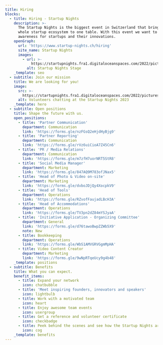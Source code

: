 ```yaml
---
title: Hiring
blocks:
  - title: Hiring - Startup Nights
    description: >-
      The Startup Nights is the biggest event in Switzerland that brings the
      whole startup ecosystem to one table. With this event we want to create
      awareness for startups and their innovations.
    openGraph:
      url: 'https://www.startup-nights.ch/hiring'
      site_name: Startup Nights
      images:
        - url: >-
            https://startupnights.fra1.digitaloceanspaces.com/2022/pictures/stage.jpg
          alt: Startup Nights Stage
    _template: seo
  - subtitle: Join our mission
    title: We are looking for you!
    image:
      src: >-
        https://startupnights.fra1.digitaloceanspaces.com/2022/pictures/fireside.jpg
      alt: Volunteers chatting at the Startup Nights 2023
    _template: hero
  - subtitle: Open positions
    title: Shape the future with us.
    open_positions:
      - title: 'Partner Communication'
        department: Communication
        link: 'https://forms.gle/nzFGsQ2eHjdHyBjg9'
      - title: 'Partner Reporting'
        department: Communication
        link: 'https://forms.gle/rVz6uiCioA7Z45Cn6'
      - title: 'PR / Media Relations'
        department: Communication 
        link: 'https://forms.gle/m7zfH7uorNRT5StR8'
      - title: 'Social Media Manager'
        department: Marketing
        link: 'https://forms.gle/847AQ9M783ofJNax5'
      - title: 'Head of Photo & Video on-site'
        department: Marketing
        link: 'https://forms.gle/dvboJDjQy4XocpkV9'
      - title: 'Head of Tools'
        department: Operations 
        link: 'https://forms.gle/RZvofFaujadLBcH3A'
      - title: 'Head of Accommodations'
        department: Operations
        link: 'https://forms.gle/TV3pn2dZ84mYSJyaA'
      - title: 'Initiative Application - Organizing Committee'
        department: General
        link: 'https://forms.gle/d76tawoBwpZZWb5X9'
        note: New
      - title: Bookkeeping
        department: Operations
        link: 'https://forms.gle/WbS1AMVGRVGgmMpHA'
      - title: Video Content Creator
        department: Marketing
        link: 'https://forms.gle/9wNpRTqeUcy9g4b48'
    _template: positions
  - subtitle: Benefits
    title: What you can expect.
    benefit_items:
      - title: Expand your network
        icon: chatbubble
      - title: 'Meet inspiring founders, innovators and speakers'
        icon: lightbulb
      - title: Work with a motivated team
        icon: heart
      - title: Enjoy awesome team events
        icon: usergroup
      - title: Get a reference and volunteer certificate
        icon: checkbadge
      - title: Peek behind the scenes and see how the Startup Nights are organised
        icon: cog
    _template: benefits
---
```



